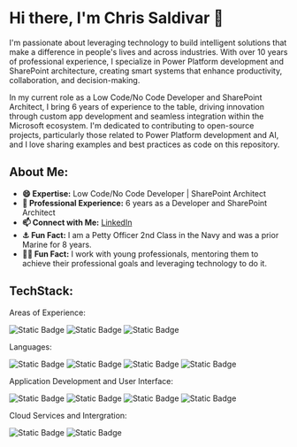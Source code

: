 # Hi there, I'm Chris Saldivar 👋

I'm passionate about leveraging technology to build intelligent solutions that make a difference in people's lives and across industries. With over 10 years of professional experience, I specialize in Power Platform development and SharePoint architecture, creating smart systems that enhance productivity, collaboration, and decision-making.

In my current role as a Low Code/No Code Developer and SharePoint Architect, I bring 6 years of experience to the table, driving innovation through custom app development and seamless integration within the Microsoft ecosystem. I'm dedicated to contributing to open-source projects, particularly those related to Power Platform development and AI, and I love sharing examples and best practices as code on this repository.

## About Me:
- **😄 Expertise:** Low Code/No Code Developer | SharePoint Architect
- **💼 Professional Experience:** 6 years as a Developer and SharePoint Architect
- **📫 Connect with Me:** [LinkedIn](https://www.linkedin.com/in/csaldivar)
- **⚓ Fun Fact:** I am a Petty Officer 2nd Class in the Navy and was a prior Marine for 8 years.
- **👨‍🏫 Fun Fact:** I work with young professionals, mentoring them to achieve their professional goals and leveraging technology to do it.

## TechStack:
Areas of Experience: 

![Static Badge](https://img.shields.io/badge/Developer-red?style=for-the-badge)
![Static Badge](https://img.shields.io/badge/Low%20Code%2F%20No%20Code%20-%20black?style=for-the-badge&logo=azure)
![Static Badge](https://img.shields.io/badge/Data%20Science%20-beige?style=for-the-badge&logo=azure)

Languages: 

![Static Badge](https://img.shields.io/badge/Python-black?style=for-the-badge&logo=python&color=yellow)
![Static Badge](https://img.shields.io/badge/JSON%20-%20black?style=for-the-badge&logo=json)
![Static Badge](https://img.shields.io/badge/powershell%20-%20%2306C2AC?style=for-the-badge)
![Static Badge](https://img.shields.io/badge/SQL-blue?style=for-the-badge&logo=sql)

Application Development and User Interface:

![Static Badge](https://img.shields.io/badge/PowerApps-8A2BE2?style=for-the-badge&logo=powerapps)
![Static Badge](https://img.shields.io/badge/Power%20Automate%20-196DE5?style=for-the-badge&logo=powerapps)
![Static Badge](https://img.shields.io/badge/SharePoint-cyan?style=for-the-badge&logo=sharepoint)
![Static Badge](https://img.shields.io/badge/Dataverse-darkgreen?style=for-the-badge)

Cloud Services and Intergration:

![Static Badge](https://img.shields.io/badge/Azure-blue?style=for-the-badge&logo=azure)
![Static Badge](https://img.shields.io/badge/API%20-%20orange?style=for-the-badge)


